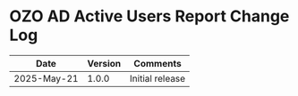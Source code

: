 # OZO AD Active Users Report Change Log

|Date|Version|Comments|
|----|-------|--------|
|2025-May-21|1.0.0|Initial release|

